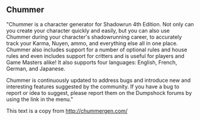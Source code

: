 Chummer
-------

"Chummer is a character generator for Shadowrun 4th Edition.
Not only can you create your character quickly and easily,
but you can also use Chummer during your character's shadowrunning career,
to accurately track your Karma, Nuyen, ammo, and everything else all in one place.
Chummer also includes support for a number of optional rules and house rules and even includes
support for critters and is useful for players and Game Masters alike!
It also supports four languages: English, French, German, and Japanese.

Chummer is continuously updated to address bugs and introduce new and interesting features suggested by the community.
If you have a bug to report or idea to suggest, please report them on the Dumpshock forums by using the link in the menu."

This text is a copy from http://chummergen.com/
